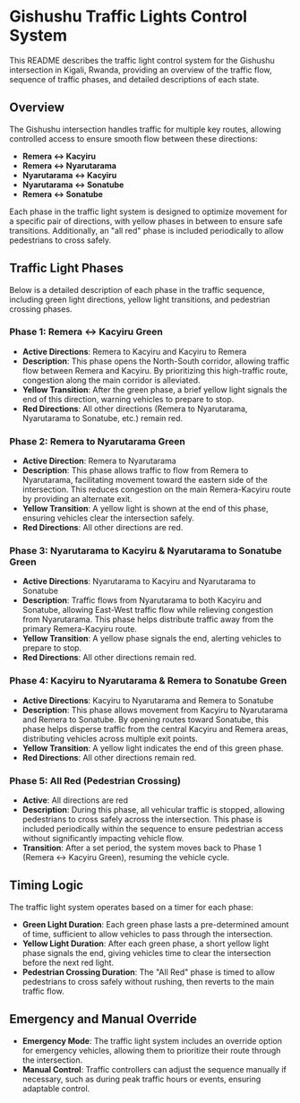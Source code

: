 
# Gishushu Traffic Lights Control System

This README describes the traffic light control system for the Gishushu intersection in Kigali, Rwanda, providing an overview of the traffic flow, sequence of traffic phases, and detailed descriptions of each state.

## Overview

The Gishushu intersection handles traffic for multiple key routes, allowing controlled access to ensure smooth flow between these directions:
- **Remera ↔ Kacyiru**
- **Remera ↔ Nyarutarama**
- **Nyarutarama ↔ Kacyiru**
- **Nyarutarama ↔ Sonatube**
- **Remera ↔ Sonatube**

Each phase in the traffic light system is designed to optimize movement for a specific pair of directions, with yellow phases in between to ensure safe transitions. Additionally, an "all red" phase is included periodically to allow pedestrians to cross safely.

## Traffic Light Phases

Below is a detailed description of each phase in the traffic sequence, including green light directions, yellow light transitions, and pedestrian crossing phases.

### Phase 1: Remera ↔ Kacyiru Green
- **Active Directions**: Remera to Kacyiru and Kacyiru to Remera
- **Description**: This phase opens the North-South corridor, allowing traffic flow between Remera and Kacyiru. By prioritizing this high-traffic route, congestion along the main corridor is alleviated.
- **Yellow Transition**: After the green phase, a brief yellow light signals the end of this direction, warning vehicles to prepare to stop.
- **Red Directions**: All other directions (Remera to Nyarutarama, Nyarutarama to Sonatube, etc.) remain red.

### Phase 2: Remera to Nyarutarama Green
- **Active Direction**: Remera to Nyarutarama
- **Description**: This phase allows traffic to flow from Remera to Nyarutarama, facilitating movement toward the eastern side of the intersection. This reduces congestion on the main Remera-Kacyiru route by providing an alternate exit.
- **Yellow Transition**: A yellow light is shown at the end of this phase, ensuring vehicles clear the intersection safely.
- **Red Directions**: All other directions are red.

### Phase 3: Nyarutarama to Kacyiru & Nyarutarama to Sonatube Green
- **Active Directions**: Nyarutarama to Kacyiru and Nyarutarama to Sonatube
- **Description**: Traffic flows from Nyarutarama to both Kacyiru and Sonatube, allowing East-West traffic flow while relieving congestion from Nyarutarama. This phase helps distribute traffic away from the primary Remera-Kacyiru route.
- **Yellow Transition**: A yellow phase signals the end, alerting vehicles to prepare to stop.
- **Red Directions**: All other directions remain red.

### Phase 4: Kacyiru to Nyarutarama & Remera to Sonatube Green
- **Active Directions**: Kacyiru to Nyarutarama and Remera to Sonatube
- **Description**: This phase allows movement from Kacyiru to Nyarutarama and Remera to Sonatube. By opening routes toward Sonatube, this phase helps disperse traffic from the central Kacyiru and Remera areas, distributing vehicles across multiple exit points.
- **Yellow Transition**: A yellow light indicates the end of this green phase.
- **Red Directions**: All other directions remain red.

### Phase 5: All Red (Pedestrian Crossing)
- **Active**: All directions are red
- **Description**: During this phase, all vehicular traffic is stopped, allowing pedestrians to cross safely across the intersection. This phase is included periodically within the sequence to ensure pedestrian access without significantly impacting vehicle flow.
- **Transition**: After a set period, the system moves back to Phase 1 (Remera ↔ Kacyiru Green), resuming the vehicle cycle.

## Timing Logic

The traffic light system operates based on a timer for each phase:
- **Green Light Duration**: Each green phase lasts a pre-determined amount of time, sufficient to allow vehicles to pass through the intersection.
- **Yellow Light Duration**: After each green phase, a short yellow light phase signals the end, giving vehicles time to clear the intersection before the next red light.
- **Pedestrian Crossing Duration**: The "All Red" phase is timed to allow pedestrians to cross safely without rushing, then reverts to the main traffic flow.

## Emergency and Manual Override

- **Emergency Mode**: The traffic light system includes an override option for emergency vehicles, allowing them to prioritize their route through the intersection.
- **Manual Control**: Traffic controllers can adjust the sequence manually if necessary, such as during peak traffic hours or events, ensuring adaptable control.
